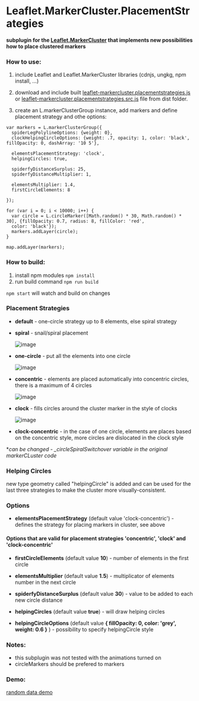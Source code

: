 # Leaflet.MarkerCluster.PlacementStrategies
**subplugin for the [Leaflet.MarkerCluster](https://github.com/Leaflet/Leaflet.markercluster) that implements new possibilities how to place clustered markers**

### How to use:
1. include Leaflet and Leaflet.MarkerCluster libraries (cdnjs, ungkg, npm install, ...)

2. download and include built [leaflet-markercluster.placementstrategies.js](https://github.com/adammertel/Leaflet.MarkerCluster.PlacementStrategies/blob/master/dist/leaflet-markercluster.placementstrategies.js) or [leaflet-markercluster.placementstrategies.src.js](https://github.com/adammertel/Leaflet.MarkerCluster.PlacementStrategies/blob/master/dist/leaflet-markercluster.placementstrategies.src.js) file from dist folder.

3. create an L.markerClusterGroup instance, add markers and define placement strategy and othe options:

```
var markers = L.markerClusterGroup({
  spiderLegPolylineOptions: {weight: 0},
  clockHelpingCircleOptions: {weight: .7, opacity: 1, color: 'black', fillOpacity: 0, dashArray: '10 5'},

  elementsPlacementStrategy: 'clock',
  helpingCircles: true,

  spiderfyDistanceSurplus: 25,
  spiderfyDistanceMultiplier: 1,

  elementsMultiplier: 1.4,
  firstCircleElements: 8

});

for (var i = 0; i < 10000; i++) {
  var circle = L.circleMarker([Math.random() * 30, Math.random() * 30], {fillOpacity: 0.7, radius: 8, fillColor: 'red',
  color: 'black'});
  markers.addLayer(circle);
}

map.addLayer(markers);
```


### How to build:
1. install npm modules `npm install`
2. run build command `npm run build`

`npm start` will watch and build on changes


### Placement Strategies
* **default** - one-circle strategy up to 8 elements, else spiral strategy
* **spiral** - snail/spiral placement

    ![image](https://cloud.githubusercontent.com/assets/12932677/19441858/8d173ffe-9487-11e6-9cad-d4996c4b8673.png)

* **one-circle** - put all the elements into one circle

    ![image](https://cloud.githubusercontent.com/assets/12932677/19441871/94311d32-9487-11e6-8797-fcd0033febb2.png)

* **concentric** - elements are placed automatically into concentric circles, there is a maximum of 4 circles

    ![image](https://cloud.githubusercontent.com/assets/12932677/19441875/996cd502-9487-11e6-98e2-c51973ce3fed.png)

* **clock** - fills circles around the cluster marker in the style of clocks

    ![image](https://cloud.githubusercontent.com/assets/12932677/19441883/9e84b1ae-9487-11e6-8ea8-4505d0148397.png)

* **clock-concentric** - in the case of one circle, elements are places based on the concentric style, more circles are dislocated in the clock style

**can be changed - _circleSpiralSwitchover variable in the original markerCLuster code*  


### Helping Circles
new type geometry called "helpingCircle" is added and can be used for the last three strategies to make the cluster more visually-consistent.


### Options
 * **elementsPlacementStrategy** (default value 'clock-concentric') - defines the strategy for placing markers in cluster, see above



#### Options that are valid for placement strategies 'concentric', 'clock' and 'clock-concentric'

 * **firstCircleElements** (default value **10**) - number of elements in the first circle

 * **elementsMultiplier** (default value **1.5**) - multiplicator of elements number in the next circle

 * **spiderfyDistanceSurplus** (default value **30**) - value to be added to each new circle distance

 * **helpingCircles** (default value **true**) - will draw helping circles

 * **helpingCircleOptions** (default value **{ fillOpacity: 0, color: 'grey', weight: 0.6 }** ) - possibility to specify helpingCircle style


### Notes:
 - this subplugin was not tested with the animations turned on
 - circleMarkers should be prefered to markers


### Demo:
[random data demo](https://adammertel.github.io/Leaflet.MarkerCluster.PlacementStrategies/demo/demo1.html)
